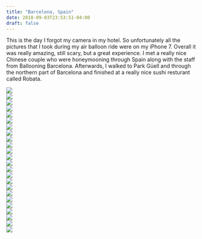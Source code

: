 ```yaml
---
title: "Barcelona, Spain"
date: 2018-09-03T23:53:51-04:00
draft: false
---
```


<link href="/styles/common.css" rel="stylesheet">

<div class="content-shadow-container center-title-container">
    <p>This is the day I forgot my camera in my hotel. So unfortunately all the pictures that I took during my air balloon
    ride were on my iPhone 7. Overall it was really amazing, still scary, but a great experience. I met a really nice
    Chinese couple who were honeymooning through Spain along with the staff from Ballooning Barcelona. Afterwards, I
    walked to Park Güell and through the northern part of Barcelona and finished at a really nice sushi resturant called
    Robata.</p>
</div>

<div class="content-shadow-container">
    <a href="https://imagizer.imageshack.com/v2/640x480q90/922/EwzHgv.jpg" target="_blank">
        <img src="https://imagizer.imageshack.com/v2/640x480q90/922/EwzHgv.jpg"/>
    </a>
</div>

<div class="content-shadow-container">
    <a href="https://imagizer.imageshack.com/v2/640x480q90/922/bWz8qH.jpg" target="_blank">
        <img src="https://imagizer.imageshack.com/v2/640x480q90/922/bWz8qH.jpg"/>
    </a>
</div>

<div class="content-shadow-container">
    <a href="https://imagizer.imageshack.com/v2/640x480q90/924/UNsi0F.jpg" target="_blank">
        <img src="https://imagizer.imageshack.com/v2/640x480q90/924/UNsi0F.jpg"/>
    </a>
</div>

<div class="content-shadow-container">
    <a href="https://imagizer.imageshack.com/v2/640x480q90/923/Kw7L7X.jpg" target="_blank">
        <img src="https://imagizer.imageshack.com/v2/640x480q90/923/Kw7L7X.jpg"/>
    </a>
</div>

<div class="content-shadow-container">
    <a href="https://imagizer.imageshack.com/v2/640x480q90/922/a7E4iw.jpg" target="_blank">
        <img src="https://imagizer.imageshack.com/v2/640x480q90/922/a7E4iw.jpg"/>
    </a>
</div>

<div class="content-shadow-container">
    <a href="https://imagizer.imageshack.com/v2/640x480q90/923/XI3WXf.jpg" target="_blank">
        <img src="https://imagizer.imageshack.com/v2/640x480q90/923/XI3WXf.jpg"/>
    </a>
</div>

<div class="content-shadow-container">
    <a href="https://imagizer.imageshack.com/v2/640x480q90/924/F1q2rJ.jpg" target="_blank">
        <img src="https://imagizer.imageshack.com/v2/640x480q90/924/F1q2rJ.jpg"/>
    </a>
</div>

<div class="content-shadow-container">
    <a href="https://imagizer.imageshack.com/v2/640x480q90/923/g7BV1V.jpg" target="_blank">
        <img src="https://imagizer.imageshack.com/v2/640x480q90/924/F1q2rJ.jpg"/>
    </a>
</div>

<div class="content-shadow-container">
    <a href="https://imagizer.imageshack.com/v2/640x480q90/921/QI7h9A.jpg" target="_blank">
        <img src="https://imagizer.imageshack.com/v2/640x480q90/921/QI7h9A.jpg"/>
    </a>
</div>

<div class="content-long-shadow-container">
    <a href="https://imagizer.imageshack.com/v2/640x480q90/922/WLGKHg.jpg" target="_blank">
        <img src="https://imagizer.imageshack.com/v2/640x480q90/922/WLGKHg.jpg"/>
    </a>
</div>

<div class="content-shadow-container">
    <a href="https://imagizer.imageshack.com/v2/640x480q90/923/HHSXMg.jpg" target="_blank">
        <img src="https://imagizer.imageshack.com/v2/640x480q90/923/HHSXMg.jpg"/>
    </a>
</div>

<div class="content-shadow-container">
    <a href="https://imagizer.imageshack.com/v2/640x480q90/921/xerJBR.jpg" target="_blank">
        <img src="https://imagizer.imageshack.com/v2/640x480q90/921/xerJBR.jpg"/>
    </a>
</div>

<div class="content-long-shadow-container">
    <a href="https://imagizer.imageshack.com/v2/640x480q90/921/BLOhwy.jpg" target="_blank">
        <img src="https://imagizer.imageshack.com/v2/640x480q90/921/BLOhwy.jpg"/>
    </a>
</div>

<div class="content-shadow-container">
    <a href="https://imagizer.imageshack.com/v2/640x480q90/921/PVbvYz.jpg" target="_blank">
        <img src="https://imagizer.imageshack.com/v2/640x480q90/921/PVbvYz.jpg"/>
    </a>
</div>

<div class="content-shadow-container">
    <a href="https://imagizer.imageshack.com/v2/640x480q90/921/vTXuqt.jpg" target="_blank">
        <img src="https://imagizer.imageshack.com/v2/640x480q90/921/vTXuqt.jpg"/>
    </a>
</div>

<div class="content-long-shadow-container">
    <a href="https://imagizer.imageshack.com/v2/640x480q90/922/606sTK.jpg" target="_blank">
        <img src="https://imagizer.imageshack.com/v2/640x480q90/922/606sTK.jpg"/>
    </a>
</div>

<div class="content-shadow-container">
    <a href="https://imagizer.imageshack.com/v2/640x480q90/923/LAT6KW.jpg" target="_blank">
        <img src="https://imagizer.imageshack.com/v2/640x480q90/923/LAT6KW.jpg"/>
    </a>
</div>

<div class="content-shadow-container">
    <a href="https://imagizer.imageshack.com/v2/640x480q90/923/wJEwAm.jpg" target="_blank">
        <img src="https://imagizer.imageshack.com/v2/640x480q90/923/wJEwAm.jpg"/>
    </a>
</div>

<div class="content-shadow-container">
    <a href="https://imagizer.imageshack.com/v2/640x480q90/924/W187xY.jpg" target="_blank">
        <img src="https://imagizer.imageshack.com/v2/640x480q90/924/W187xY.jpg"/>
    </a>
</div>

<div class="content-long-shadow-container">
    <a href="https://imagizer.imageshack.com/v2/640x480q90/922/A107UJ.jpg" target="_blank">
        <img src="https://imagizer.imageshack.com/v2/640x480q90/922/A107UJ.jpg"/>
    </a>
</div>

<div class="content-shadow-container">
    <a href="https://imagizer.imageshack.com/v2/640x480q90/921/Fs0NlI.jpg" target="_blank">
        <img src="https://imagizer.imageshack.com/v2/640x480q90/921/Fs0NlI.jpg"/>
    </a>
</div>

<div class="content-long-shadow-container">
    <a href="https://imagizer.imageshack.com/v2/640x480q90/922/CIq43W.jpg" target="_blank">
        <img src="https://imagizer.imageshack.com/v2/640x480q90/922/CIq43W.jpg"/>
    </a>
</div>

<div class="content-shadow-container">
    <a href="https://imagizer.imageshack.com/v2/640x480q90/921/zoJnRi.jpg" target="_blank">
        <img src="https://imagizer.imageshack.com/v2/640x480q90/921/zoJnRi.jpg"/>
    </a>
</div>

<div class="content-shadow-container">
    <a href="https://imagizer.imageshack.com/v2/640x480q90/924/PGiZWH.jpg" target="_blank">
        <img src="https://imagizer.imageshack.com/v2/640x480q90/924/PGiZWH.jpg"/>
    </a>
</div>
